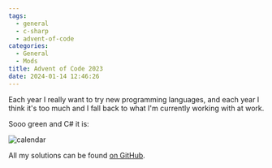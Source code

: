 ```yaml
---
tags:
  - general
  - c-sharp
  - advent-of-code
categories:
  - General
  - Mods
title: Advent of Code 2023
date: 2024-01-14 12:46:26
---
```


Each year I really want to try new programming languages, and each year I think
it's too much and I fall back to what I'm currently working with at work.

Sooo green and C# it is:

<!-- more --> 

![calendar](calendar.png)

All my solutions can be found [on GitHub](https://github.com/slothsoft/advent-of-code/tree/main/2023/).